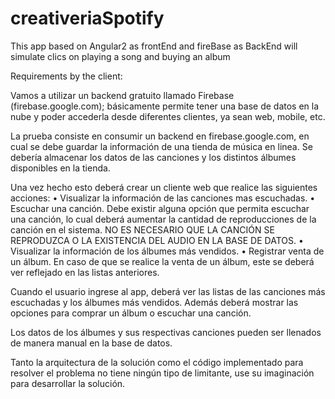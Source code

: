 

# creativeriaSpotify
This app based on Angular2 as frontEnd and fireBase as BackEnd will simulate clics on playing a song and buying an album


Requirements by the client:

Vamos a utilizar un backend gratuito llamado Firebase (firebase.google.com); básicamente
permite tener una base de datos en la nube y poder accederla desde diferentes clientes, ya
sean web, mobile, etc.

La prueba consiste en consumir un backend en firebase.google.com, en cual se debe
guardar la información de una tienda de música en linea. Se debería almacenar los datos de
las canciones y los distintos álbumes disponibles en la tienda.

Una vez hecho esto deberá crear un cliente web que realice las siguientes acciones:
• Visualizar la información de las canciones mas escuchadas.
• Escuchar una canción. Debe existir alguna opción que permita escuchar una canción, lo
  cual deberá aumentar la cantidad de reproducciones de la canción en el sistema. NO ES
  NECESARIO QUE LA CANCIÓN SE REPRODUZCA O LA EXISTENCIA DEL AUDIO EN LA BASE DE DATOS.
• Visualizar la información de los álbumes más vendidos.
• Registrar venta de un álbum. En caso de que se realice la venta de un álbum, este se
deberá ver reflejado en las listas anteriores.

Cuando el usuario ingrese al app, deberá ver las listas de las canciones más escuchadas y
los álbumes más vendidos. Además deberá mostrar las opciones para comprar un álbum o
escuchar una canción.

Los datos de los álbumes y sus respectivas canciones pueden ser llenados de manera
manual en la base de datos.

Tanto la arquitectura de la solución como el código implementado para resolver el problema
no tiene ningún tipo de limitante, use su imaginación para desarrollar la solución.
